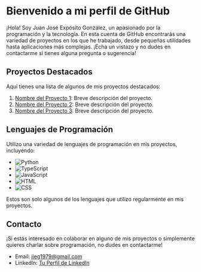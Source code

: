 # Bienvenido a mi perfil de GitHub

¡Hola! Soy Juan José Expósito González, un apasionado por la programación y la tecnología. En esta cuenta de GitHub encontrarás una variedad de proyectos en los que he trabajado, desde pequeñas utilidades hasta aplicaciones más complejas. ¡Echa un vistazo y no dudes en contactarme si tienes alguna pregunta o sugerencia!

## Proyectos Destacados

Aquí tienes una lista de algunos de mis proyectos destacados:

1. [Nombre del Proyecto 1](enlace-al-proyecto): Breve descripción del proyecto.
2. [Nombre del Proyecto 2](enlace-al-proyecto): Breve descripción del proyecto.
3. [Nombre del Proyecto 3](enlace-al-proyecto): Breve descripción del proyecto.

## Lenguajes de Programación

Utilizo una variedad de lenguajes de programación en mis proyectos, incluyendo:

- ![Python](https://img.shields.io/badge/Python-3776AB?style=flat-square&logo=python&logoColor=white)
- ![TypeScript](https://img.shields.io/badge/TypeScript-3178C6?style=flat-square&logo=typescript&logoColor=white)
- ![JavaScript](https://img.shields.io/badge/JavaScript-F7DF1E?style=flat-square&logo=javascript&logoColor=black)
- ![HTML](https://img.shields.io/badge/HTML5-E34F26?style=flat-square&logo=html5&logoColor=white)
- ![CSS](https://img.shields.io/badge/CSS3-1572B6?style=flat-square&logo=css3&logoColor=white)

Estos son solo algunos de los lenguajes que utilizo regularmente en mis proyectos.

## Contacto

¡Si estás interesado en colaborar en alguno de mis proyectos o simplemente quieres charlar sobre programación, no dudes en contactarme!

- Email: jjeg1979@gmail.com
- LinkedIn: [Tu Perfil de LinkedIn](www.linkedin.com/in/juan-josé-expósito-gonzález-31557117)

